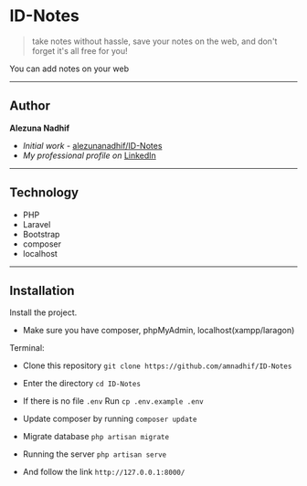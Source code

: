 # ID-Notes

> take notes without hassle, save your notes on the web, and don't forget it's all free for you!

You can add notes on your web

---
## Author

**Alezuna Nadhif** 
* *Initial work* - [alezunanadhif/ID-Notes](https://github.com/alezunanadhif/ID-Notes)
* *My professional profile on* [LinkedIn](https://www.linkedin.com/in/alezunanadhif/)

___
## Technology

- PHP
- Laravel
- Bootstrap
- composer
- localhost


___
## Installation

Install the project.

- Make sure you have composer, phpMyAdmin, localhost(xampp/laragon)

Terminal:

- Clone this repository `git clone https://github.com/amnadhif/ID-Notes`

- Enter the directory `cd ID-Notes`

- If there is no file `.env` Run `cp .env.example .env`

- Update composer by running `composer update`

- Migrate database `php artisan migrate`

- Running the server `php artisan serve`

- And follow the link `http://127.0.0.1:8000/`